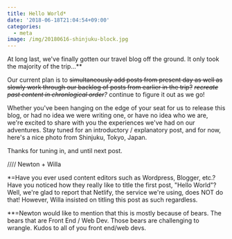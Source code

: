 ```yaml
---
title: Hello World*
date: '2018-06-18T21:04:54+09:00'
categories:
  - meta
image: /img/20180616-shinjuku-block.jpg
---
```

At long last, we've finally gotten our travel blog off the ground. It only took the majority of the trip...**

Our current plan is to ~~simultaneously add posts from present day as well as slowly work through our backlog of posts from earlier in the trip?~~ *~~recreate past content in chronlogical order~~?* continue to figure it out as we go!

Whether you've been hanging on the edge of your seat for us to release this blog, or had no idea we were writing one, or have no idea who we are, we're excited to share with you the experiences we've had on our adventures. Stay tuned for an introductory / explanatory post, and for now, here's a nice photo from Shinjuku, Tokyo, Japan.

Thanks for tuning in, and until next post.

//// Newton + Willa

*=Have you ever used content editors such as Wordpress, Blogger, etc.? Have you noticed how they really like to title the first post, "Hello World"? Well, we're glad to report that Netlify, the service we're using, does NOT do that! However, Willa insisted on titling this post as such regardless.

**=Newton would like to mention that this is mostly because of bears. The bears that are Front End / Web Dev. Those bears are challenging to wrangle. Kudos to all of you front end/web devs.
